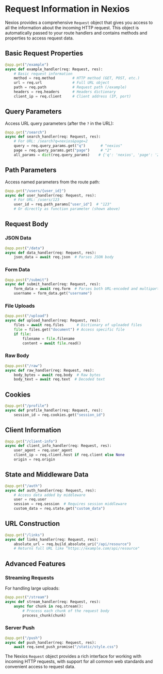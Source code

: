 # Request Information in Nexios 

Nexios provides a comprehensive `Request` object that gives you access to all the information about the incoming HTTP request. This object is automatically passed to your route handlers and contains methods and properties to access request data.

## Basic Request Properties

```python
@app.get("/example")
async def example_handler(req: Request, res):
    # Basic request information
    method = req.method        # HTTP method (GET, POST, etc.)
    url = req.url              # Full URL object
    path = req.path            # Request path (/example)
    headers = req.headers      # Headers dictionary
    client_ip = req.client     # Client address (IP, port)
```

## Query Parameters

Access URL query parameters (after the `?` in the URL):

```python
@app.get("/search")
async def search_handler(req: Request, res):
    # For URL: /search?q=nexios&page=2
    query = req.query_params.get("q")       # "nexios"
    page = req.query_params.get("page")     # "2"
    all_params = dict(req.query_params)    # {'q': 'nexios', 'page': '2'}
```

## Path Parameters

Access named parameters from the route path:

```python
@app.get("/users/{user_id}")
async def user_handler(req: Request, res):
    # For URL: /users/123
    user_id = req.path_params["user_id"]  # "123"
    # Or directly as function parameter (shown above)
```

##  Request Body

### JSON Data

```python
@app.post("/data")
async def data_handler(req: Request, res):
    json_data = await req.json  # Parses JSON body
```

### Form Data

```python
@app.post("/submit")
async def submit_handler(req: Request, res):
    form_data = await req.form  # Parses both URL-encoded and multipart forms
    username = form_data.get("username")
```

### File Uploads

```python
@app.post("/upload")
async def upload_handler(req: Request, res):
    files = await req.files      # Dictionary of uploaded files
    file = files.get("document") # Access specific file
    if file:
        filename = file.filename
        content = await file.read()
```

### Raw Body

```python
@app.post("/raw")
async def raw_handler(req: Request, res):
    body_bytes = await req.body  # Raw bytes
    body_text = await req.text  # Decoded text
```

## Cookies

```python
@app.get("/profile")
async def profile_handler(req: Request, res):
    session_id = req.cookies.get("session_id")
```

## Client Information

```python
@app.get("/client-info")
async def client_info_handler(req: Request, res):
    user_agent = req.user_agent
    client_ip = req.client.host if req.client else None
    origin = req.origin
```

## State and Middleware Data

```python
@app.get("/auth")
async def auth_handler(req: Request, res):
    # Access data added by middleware
    user = req.user
    session = req.session  # Requires session middleware
    custom_data = req.state.get("custom_data")
```

## URL Construction

```python
@app.get("/links")
async def links_handler(req: Request, res):
    absolute_url = req.build_absolute_uri("/api/resource")
    # Returns full URL like "https://example.com/api/resource"
```


## Advanced Features

### Streaming Requests

For handling large uploads:

```python
@app.post("/stream")
async def stream_handler(req: Request, res):
    async for chunk in req.stream():
        # Process each chunk of the request body
        process_chunk(chunk)
```

### Server Push

```python
@app.get("/push")
async def push_handler(req: Request, res):
    await req.send_push_promise("/static/style.css")
```

The Nexios `Request` object provides a rich interface for working with incoming HTTP requests, with support for all common web standards and convenient access to request data. 